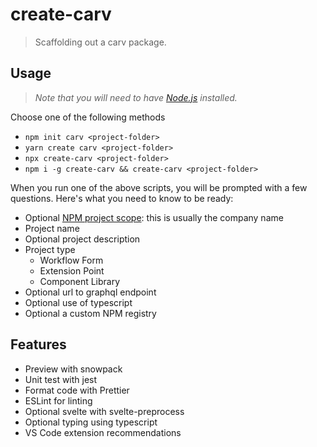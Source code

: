 # create-carv

> Scaffolding out a carv package.

## Usage

> _Note that you will need to have [Node.js](https://nodejs.org) installed._

Choose one of the following methods

- `npm init carv <project-folder>`
- `yarn create carv <project-folder>`
- `npx create-carv <project-folder>`
- `npm i -g create-carv && create-carv <project-folder>`

When you run one of the above scripts, you will be prompted with a few questions. Here's what you need to know to be ready:

- Optional [NPM project scope](https://docs.npmjs.com/misc/scope): this is usually the company name
- Project name
- Optional project description
- Project type
  - Workflow Form
  - Extension Point
  - Component Library
- Optional url to graphql endpoint
- Optional use of typescript
- Optional a custom NPM registry

## Features

- Preview with snowpack
- Unit test with jest
- Format code with Prettier
- ESLint for linting
- Optional svelte with svelte-preprocess
- Optional typing using typescript
- VS Code extension recommendations
